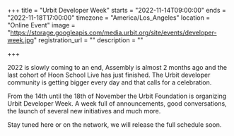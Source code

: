 +++
title = "Urbit Developer Week"
starts = "2022-11-14T09:00:00"
ends = "2022-11-18T17:00:00"
timezone = "America/Los_Angeles"
location = "Online Event"
image = "https://storage.googleapis.com/media.urbit.org/site/events/developer-week.jpg"
registration_url = ""
description = ""

+++

2022 is slowly coming to an end, Assembly is almost 2 months ago and the last cohort of Hoon School Live has just finished. The Urbit developer community is getting bigger every day and that calls for a celebration. 

From the 14th until the 18th of November the Urbit Foundation is organizing Urbit Developer Week. A week full of announcements, good conversations, the launch of several new initiatives and much more. 

Stay tuned here or on the network, we will release the full schedule soon.
